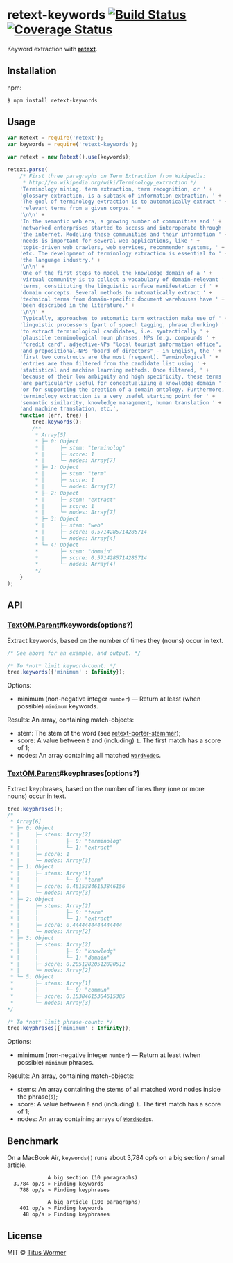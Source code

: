 # retext-keywords [![Build Status](https://img.shields.io/travis/wooorm/retext-keywords.svg?style=flat)](https://travis-ci.org/wooorm/retext-keywords) [![Coverage Status](https://img.shields.io/coveralls/wooorm/retext-keywords.svg?style=flat)](https://coveralls.io/r/wooorm/retext-keywords?branch=master)

Keyword extraction with **[retext](https://github.com/wooorm/retext)**.

## Installation

npm:
```sh
$ npm install retext-keywords
```

## Usage

```js
var Retext = require('retext');
var keywords = require('retext-keywords');

var retext = new Retext().use(keywords);

retext.parse(
    /* First three paragraphs on Term Extraction from Wikipedia:
     * http://en.wikipedia.org/wiki/Terminology_extraction */
    'Terminology mining, term extraction, term recognition, or ' +
    'glossary extraction, is a subtask of information extraction. ' +
    'The goal of terminology extraction is to automatically extract ' +
    'relevant terms from a given corpus.' +
    '\n\n' +
    'In the semantic web era, a growing number of communities and ' +
    'networked enterprises started to access and interoperate through ' +
    'the internet. Modeling these communities and their information ' +
    'needs is important for several web applications, like ' +
    'topic-driven web crawlers, web services, recommender systems, ' +
    'etc. The development of terminology extraction is essential to ' +
    'the language industry.' +
    '\n\n' +
    'One of the first steps to model the knowledge domain of a ' +
    'virtual community is to collect a vocabulary of domain-relevant ' +
    'terms, constituting the linguistic surface manifestation of ' +
    'domain concepts. Several methods to automatically extract ' +
    'technical terms from domain-specific document warehouses have ' +
    'been described in the literature.' +
    '\n\n' +
    'Typically, approaches to automatic term extraction make use of ' +
    'linguistic processors (part of speech tagging, phrase chunking) ' +
    'to extract terminological candidates, i.e. syntactically ' +
    'plausible terminological noun phrases, NPs (e.g. compounds ' +
    '"credit card", adjective-NPs "local tourist information office", ' +
    'and prepositional-NPs "board of directors" - in English, the ' +
    'first two constructs are the most frequent). Terminological ' +
    'entries are then filtered from the candidate list using ' +
    'statistical and machine learning methods. Once filtered, ' +
    'because of their low ambiguity and high specificity, these terms ' +
    'are particularly useful for conceptualizing a knowledge domain ' +
    'or for supporting the creation of a domain ontology. Furthermore, ' +
    'terminology extraction is a very useful starting point for ' +
    'semantic similarity, knowledge management, human translation ' +
    'and machine translation, etc.',
    function (err, tree) {
        tree.keywords();
        /**
         * Array[5]
         * ├─ 0: Object
         * |     ├─ stem: "terminolog"
         * |     ├─ score: 1
         * |     └─ nodes: Array[7]
         * ├─ 1: Object
         * |     ├─ stem: "term"
         * |     ├─ score: 1
         * |     └─ nodes: Array[7]
         * ├─ 2: Object
         * |     ├─ stem: "extract"
         * |     ├─ score: 1
         * |     └─ nodes: Array[7]
         * ├─ 3: Object
         * |     ├─ stem: "web"
         * |     ├─ score: 0.5714285714285714
         * |     └─ nodes: Array[4]
         * └─ 4: Object
         *       ├─ stem: "domain"
         *       ├─ score: 0.5714285714285714
         *       └─ nodes: Array[4]
         */
    }
);
```

## API

### [TextOM.Parent](https://github.com/wooorm/textom#textomparent-nlcstparent)#keywords(options?)

Extract keywords, based on the number of times they (nouns) occur in text.

```js
/* See above for an example, and output. */

/* To *not* limit keyword-count: */
tree.keywords({'minimum' : Infinity});
```

Options:

- minimum (non-negative integer `number`) — Return at least (when possible) `minimum` keywords.

Results: An array, containing match-objects:

- stem: The stem of the word (see [retext-porter-stemmer](https://github.com/wooorm/retext-porter-stemmer/));
- score: A value between `0` and (including) `1`. The first match has a score of 1;
- nodes: An array containing all matched [`WordNode`](https://github.com/wooorm/textom#textomwordnode-nlcstwordnode)s.

### [TextOM.Parent](https://github.com/wooorm/textom#textomparent-nlcstparent)#keyphrases(options?)

Extract keyphrases, based on the number of times they (one or more nouns) occur in text.

```js
tree.keyphrases();
/*
 * Array[6]
 * ├─ 0: Object
 * |     ├─ stems: Array[2]
 * |     |         ├─ 0: "terminolog"
 * |     |         └─ 1: "extract"
 * |     ├─ score: 1
 * |     └─ nodes: Array[3]
 * ├─ 1: Object
 * |     ├─ stems: Array[1]
 * |     |         └─ 0: "term"
 * |     ├─ score: 0.46153846153846156
 * |     └─ nodes: Array[3]
 * ├─ 2: Object
 * |     ├─ stems: Array[2]
 * |     |         ├─ 0: "term"
 * |     |         └─ 1: "extract"
 * |     ├─ score: 0.4444444444444444
 * |     └─ nodes: Array[2]
 * ├─ 3: Object
 * |     ├─ stems: Array[2]
 * |     |         ├─ 0: "knowledg"
 * |     |         └─ 1: "domain"
 * |     ├─ score: 0.20512820512820512
 * |     └─ nodes: Array[2]
 * └─ 5: Object
 *       ├─ stems: Array[1]
 *       |         └─ 0: "commun"
 *       ├─ score: 0.15384615384615385
 *       └─ nodes: Array[3]
*/

/* To *not* limit phrase-count: */
tree.keyphrases({'minimum' : Infinity});
```

Options:

- minimum (non-negative integer `number`) — Return at least (when possible) `minimum` phrases.

Results: An array, containing match-objects:

- stems: An array containing the stems of all matched word nodes inside the phrase(s);
- score: A value between `0` and (including) `1`. The first match has a score of 1;
- nodes: An array containing arrays of [`WordNode`](https://github.com/wooorm/textom#textomwordnode-nlcstwordnode)s.

## Benchmark

On a MacBook Air, `keywords()` runs about 3,784 op/s on a big section / small article.

```
             A big section (10 paragraphs)
  3,784 op/s » Finding keywords
    788 op/s » Finding keyphrases

             A big article (100 paragraphs)
    401 op/s » Finding keywords
     48 op/s » Finding keyphrases
```

## License

MIT © [Titus Wormer](http://wooorm.com)
